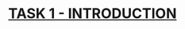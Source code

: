 # [TASK 1 - INTRODUCTION](https://drive.google.com/file/d/1JiHqPw3w9ZynqOC1m_GloFygAxi3hduR/view?usp=share_link)

